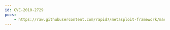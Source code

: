 ```yaml
---
id: CVE-2010-2729
pocs:
    - https://raw.githubusercontent.com/rapid7/metasploit-framework/master/modules/exploits/windows/smb/ms10_061_spoolss.rb
---
```

